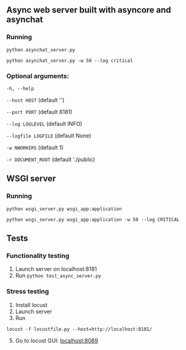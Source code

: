 ## Async web server built with asyncore and asynchat

### Running
```
python asynchat_server.py
```

```
python asynchat_server.py -w 50 --log critical
```
### Optional arguments:
`-h, --help`

`--host HOST` (default '')

`--port PORT` (default 8181)

`--log LOGLEVEL` (default INFO)

`--logfile LOGFILE` (default None)

`-w NWORKERS` (default 1)

`-r DOCUMENT_ROOT` (default './public)

## WSGI server

### Running
```
python wsgi_server.py wsgi_app:application
```
```
python wsgi_server.py wsgi_app:application -w 50 --log CRITICAL
```

## Tests

### Functionality testing
1. Launch server on localhost:8181
2. Run `python test_async_server.py`


### Stress testing
1. Install locust
2. Launch server
3. Run 
```
locust -f locustfile.py --host=http://localhost:8181/
```
5. Go to locust GUI: [localhost:8089](http://localhost:8089/)
